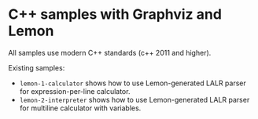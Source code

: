 # C++ samples with Graphviz and Lemon

All samples use modern C++ standards (c++ 2011 and higher).

Existing samples:

* `lemon-1-calculator` shows how to use Lemon-generated LALR parser for expression-per-line calculator.
* `lemon-2-interpreter` shows how to use Lemon-generated LALR parser for multiline calculator with variables.
